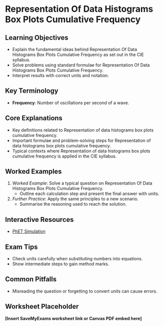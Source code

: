 # Representation Of Data Histograms Box Plots Cumulative Frequency

## Learning Objectives
- Explain the fundamental ideas behind Representation Of Data Histograms Box Plots Cumulative Frequency as set out in the CIE syllabus.
- Solve problems using standard formulae for Representation Of Data Histograms Box Plots Cumulative Frequency.
- Interpret results with correct units and notation.

## Key Terminology
- **Frequency**: Number of oscillations per second of a wave.

## Core Explanations
- Key definitions related to Representation of data histograms box plots cumulative frequency.
- Important formulae and problem-solving steps for Representation of data histograms box plots cumulative frequency.
- Typical contexts where Representation of data histograms box plots cumulative frequency is applied in the CIE syllabus.

## Worked Examples
1. *Worked Example*: Solve a typical question on Representation Of Data Histograms Box Plots Cumulative Frequency.
   - Outline each calculation step and present the final answer with units.
2. *Further Practice*: Apply the same principles to a new scenario.
   - Summarise the reasoning used to reach the solution.

## Interactive Resources
- [PhET Simulation](https://phet.colorado.edu/)

## Exam Tips
- Check units carefully when substituting numbers into equations.
- Show intermediate steps to gain method marks.

## Common Pitfalls
- Misreading the question or forgetting to convert units can cause errors.

## Worksheet Placeholder
**[Insert SaveMyExams worksheet link or Canvas PDF embed here]**
